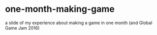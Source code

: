 # one-month-making-game
a slide of my experience about making a game in one month (and Global Game Jam 2016)
